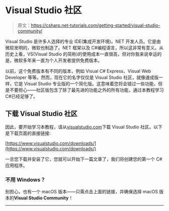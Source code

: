 # Visual Studio 社区

> 原文：<https://csharp.net-tutorials.com/getting-started/visual-studio-community/>

Visual Studio 是许多人选择的专业 IDE(集成开发环境)。NET 开发人员。它是由微软发明的，微软也制造了。NET 框架以及 C#编程语言，所以这非常有意义。从历史上看，VS(Visual Studio 的简称)的使用成本一直很高，但对你我来说幸运的是，微软多年来一直为个人开发者提供免费版本。

以前，这个免费版本有不同的版本，例如 Visual C# Express、Visual Web Developer 等等。然而，现在它的名字仅仅是 Visual Studio 社区，就像速成版一样，它是 Visual Studio 专业版的一个简化版。这意味着您将会错过一些功能，但是不要担心——社区版包含了除了最先进的功能之外的所有功能，通过本教程学习 C#已经足够了。

## 下载 Visual Studio 社区

因此，要开始学习本教程，请从[visualstudio.com](https://www.visualstudio.com/)下载 Visual Studio 社区。以下是下载页面的直接链接:

[https://www.visualstudio.com/downloads/](https://www.visualstudio.com/downloads/)

一旦您下载并安装了它，您就可以开始下一篇文章了，我们将创建您的第一个 C#应用程序。

<input type="hidden" name="IL_IN_ARTICLE">

### 不用 Windows？

别担心，也有一个 macOS 版本——只需点击上面的链接，并确保选择 macOS 版本的**Visual Studio Community**！

* * *